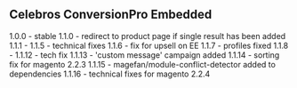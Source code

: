 Celebros ConversionPro Embedded
-------------------------------
1.0.0 - stable
1.1.0 - redirect to product page if single result has been added
1.1.1 - 1.1.5 - technical fixes
1.1.6 - fix for upsell on EE
1.1.7 - profiles fixed
1.1.8 - 1.1.12 - tech fix
1.1.13 - 'custom message' campaign added
1.1.14 - sorting fix for magento 2.2.3
1.1.15 - magefan/module-conflict-detector added to dependencies
1.1.16 - technical fixes for magento 2.2.4

